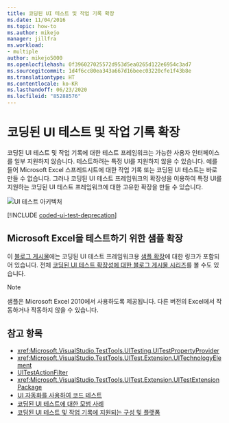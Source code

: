 ```yaml
---
title: 코딩된 UI 테스트 및 작업 기록 확장
ms.date: 11/04/2016
ms.topic: how-to
ms.author: mikejo
manager: jillfra
ms.workload:
- multiple
author: mikejo5000
ms.openlocfilehash: 0f396027025572d953d5ea0265d122e6954c3ad7
ms.sourcegitcommit: 1d4f6cc80ea343a667d16beec03220cfe1f43b8e
ms.translationtype: HT
ms.contentlocale: ko-KR
ms.lasthandoff: 06/23/2020
ms.locfileid: "85288576"
---
```

# <a name="extend-coded-ui-tests-and-action-recordings"></a>코딩된 UI 테스트 및 작업 기록 확장

코딩된 UI 테스트 및 작업 기록에 대한 테스트 프레임워크는 가능한 사용자 인터페이스를 일부 지원하지 않습니다. 테스트하려는 특정 UI를 지원하지 않을 수 있습니다. 예를 들어 Microsoft Excel 스프레드시트에 대한 작업 기록 또는 코딩된 UI 테스트는 바로 만들 수 없습니다. 그러나 코딩된 UI 테스트 프레임워크의 확장성을 이용하여 특정 UI를 지원하는 코딩된 UI 테스트 프레임워크에 대한 고유한 확장을 만들 수 있습니다.

![UI 테스트 아키텍처](../test/media/ui_testarch.png)

[!INCLUDE [coded-ui-test-deprecation](includes/coded-ui-test-deprecation.md)]

## <a name="sample-extension-to-test-microsoft-excel"></a>Microsoft Excel을 테스트하기 위한 샘플 확장

이 [블로그 게시물](https://blogs.msdn.microsoft.com/gautamg/2010/01/05/3-introducing-sample-excel-extension/)에는 코딩된 UI 테스트 프레임워크용 [샘플 확장](https://msdnshared.blob.core.windows.net/media/MSDNBlogsFS/prod.evol.blogs.msdn.com/CommunityServer.Components.PostAttachments/00/09/94/38/24/ExcelPluginSample.zip)에 대한 링크가 포함되어 있습니다. 전체 [코딩된 UI 테스트 확장성에 대한 블로그 게시물 시리즈](https://blogs.msdn.microsoft.com/gautamg/2010/01/05/series-on-coded-ui-test-extensibility/)를 볼 수도 있습니다.

> [!NOTE]
> 샘플은 Microsoft Excel 2010에서 사용하도록 제공됩니다. 다른 버전의 Excel에서 작동하거나 작동하지 않을 수 있습니다.

## <a name="see-also"></a>참고 항목

- <xref:Microsoft.VisualStudio.TestTools.UITesting.UITestPropertyProvider>
- <xref:Microsoft.VisualStudio.TestTools.UITest.Extension.UITechnologyElement>
- [UITestActionFilter](/previous-versions/visualstudio/visual-studio-2012/dd985757(v=vs.110))
- <xref:Microsoft.VisualStudio.TestTools.UITest.Extension.UITestExtensionPackage>
- [UI 자동화를 사용하여 코드 테스트](../test/use-ui-automation-to-test-your-code.md)
- [코딩된 UI 테스트에 대한 모범 사례](../test/best-practices-for-coded-ui-tests.md)
- [코딩된 UI 테스트 및 작업 기록에 지원되는 구성 및 플랫폼](../test/supported-configurations-and-platforms-for-coded-ui-tests-and-action-recordings.md)
